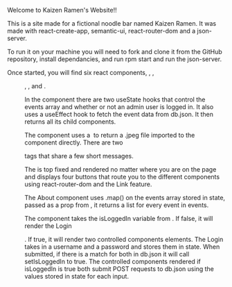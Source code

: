 Welcome to Kaizen Ramen's Website!!

This is a site made for a fictional noodle bar named Kaizen Ramen. It was made with react-create-app, semantic-ui, react-router-dom and a json-server.

To run it on your machine you will need to fork and clone it from the GitHub repository, install dependancies, and run rpm start and run the json-server.

Once started, you will find six react components, <App/>, <Home/>, <Menu/>, <About/>, <Admin/> and <NavBar/>.

In the <App/> component there are two useState hooks that control the events array and whether or not an admin user is logged in. It also uses a useEffect hook to fetch the event data from db.json. It then returns all its child components.

The <Home/> component uses a <img> to return a .jpeg file imported to the component directly. There are two <p> tags that share a few short messages.

The <NavBar/> is top fixed and rendered no matter where you are on the page and displays four buttons that route you to the different components using react-router-dom and the Link feature.

The About component uses .map() on the events array stored in state, passed as a prop from <App/>, it returns a list <Item/> for every event in events.

The <Admin/> component takes the isLoggedIn variable from <App/>. If false, it will render the Login <form>. If true, it will render two controlled components elements. The Login <form> takes in a username and a password and stores them in state. When submitted, if there is a match for both in db.json it will call setIsLoggedIn to true.  The controlled components rendered if isLoggedIn is true both submit POST requests to db.json using the values stored in state for each input.
